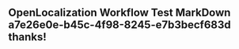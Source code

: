 <properties
ms.topic="hero-topic"
ms.test1="hero-topic"
ms.test2="test"/>

## OpenLocalization Workflow Test MarkDown a7e26e0e-b45c-4f98-8245-e7b3becf683d thanks!
